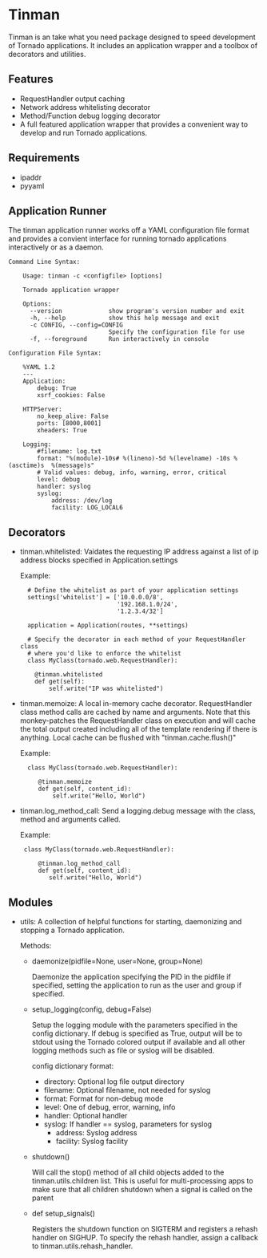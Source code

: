 Tinman
======

Tinman is an take what you need package designed to speed development of
Tornado applications.  It includes an application wrapper and a toolbox of
decorators and utilities.

Features
--------

- RequestHandler output caching
- Network address whitelisting decorator
- Method/Function debug logging decorator
- A full featured application wrapper that provides a convenient way to develop
  and run Tornado applications.

Requirements
------------

- ipaddr
- pyyaml

Application Runner
------------------

The tinman application runner works off a YAML configuration file format and
provides a convient interface for running tornado applications interactively
or as a daemon.

    Command Line Syntax:

        Usage: tinman -c <configfile> [options]

        Tornado application wrapper

        Options:
          --version             show program's version number and exit
          -h, --help            show this help message and exit
          -c CONFIG, --config=CONFIG
                                Specify the configuration file for use
          -f, --foreground      Run interactively in console

    Configuration File Syntax:

        %YAML 1.2
        ---
        Application:
            debug: True
            xsrf_cookies: False

        HTTPServer:
            no_keep_alive: False
            ports: [8000,8001]
            xheaders: True

        Logging:
            #filename: log.txt
            format: "%(module)-10s# %(lineno)-5d %(levelname) -10s %(asctime)s  %(message)s"
            # Valid values: debug, info, warning, error, critical
            level: debug
            handler: syslog
            syslog:
                address: /dev/log
                facility: LOG_LOCAL6

Decorators
----------

- tinman.whitelisted: Vaidates the requesting IP address against a list of ip
  address blocks specified in Application.settings

  Example:

        # Define the whitelist as part of your application settings
        settings['whitelist'] = ['10.0.0.0/8',
                                 '192.168.1.0/24',
                                 '1.2.3.4/32']

        application = Application(routes, **settings)

        # Specify the decorator in each method of your RequestHandler class
        # where you'd like to enforce the whitelist
        class MyClass(tornado.web.RequestHandler):

          @tinman.whitelisted
          def get(self):
              self.write("IP was whitelisted")

- tinman.memoize: A local in-memory cache decorator. RequestHandler class
  method calls are cached by name and arguments. Note that this monkey-patches
  the RequestHandler class on execution and will cache the total output created
  including all of the template rendering if there is anything. Local cache
  can be flushed with "tinman.cache.flush()"

  Example:

        class MyClass(tornado.web.RequestHandler):

           @tinman.memoize
           def get(self, content_id):
               self.write("Hello, World")

 - tinman.log_method_call: Send a logging.debug message with the class, method
   and arguments called.

   Example:

        class MyClass(tornado.web.RequestHandler):

            @tinman.log_method_call
            def get(self, content_id):
               self.write("Hello, World")


Modules
-------

- utils: A collection of helpful functions for starting, daemonizing and
  stopping a Tornado application.

  Methods:

  - daemonize(pidfile=None, user=None, group=None)

    Daemonize the application specifying the PID in the pidfile if specified,
    setting the application to run as the user and group if specified.

  - setup_logging(config, debug=False)

    Setup the logging module with the parameters specified in the config
    dictionary. If debug is specified as True, output will be to stdout
    using the Tornado colored output if available and all other logging methods
    such as file or syslog will be disabled.

    config dictionary format:

    * directory:   Optional log file output directory
    * filename:    Optional filename, not needed for syslog
    * format:      Format for non-debug mode
    * level:       One of debug, error, warning, info
    * handler:     Optional handler
    * syslog:      If handler == syslog, parameters for syslog
      * address:   Syslog address
      * facility:  Syslog facility

  - shutdown()

    Will call the stop() method of all child objects added to the
    tinman.utils.children list. This is useful for multi-processing apps to
    make sure that all children shutdown when a signal is called on the parent

  - def setup_signals()

    Registers the shutdown function on SIGTERM and registers a rehash handler
    on SIGHUP. To specify the rehash handler, assign a callback to
    tinman.utils.rehash_handler.
